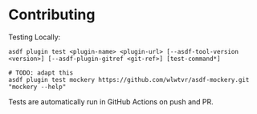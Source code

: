 # Contributing

Testing Locally:

```shell
asdf plugin test <plugin-name> <plugin-url> [--asdf-tool-version <version>] [--asdf-plugin-gitref <git-ref>] [test-command*]

# TODO: adapt this
asdf plugin test mockery https://github.com/wlwtvr/asdf-mockery.git "mockery --help"
```

Tests are automatically run in GitHub Actions on push and PR.
